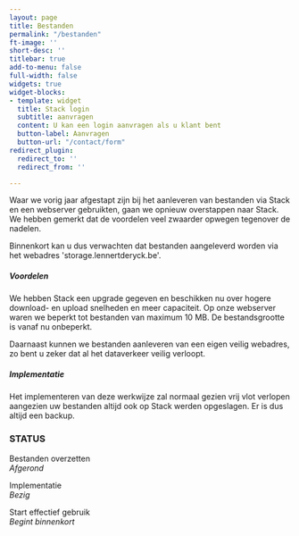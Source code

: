 ```yaml
---
layout: page
title: Bestanden
permalink: "/bestanden"
ft-image: ''
short-desc: ''
titlebar: true
add-to-menu: false
full-width: false
widgets: true
widget-blocks:
- template: widget
  title: Stack login
  subtitle: aanvragen
  content: U kan een login aanvragen als u klant bent
  button-label: Aanvragen
  button-url: "/contact/form"
redirect_plugin:
  redirect_to: ''
  redirect_from: ''

---
```

Waar we vorig jaar afgestapt zijn bij het aanleveren van bestanden via Stack en een webserver gebruikten, gaan we opnieuw overstappen naar Stack. We hebben gemerkt dat de voordelen veel zwaarder opwegen tegenover de nadelen.

Binnenkort kan u dus verwachten dat bestanden aangeleverd worden via het webadres 'storage.lennertderyck.be'.

##### Voordelen

We hebben Stack een upgrade gegeven en beschikken nu over hogere download- en upload snelheden en meer capaciteit. Op onze webserver waren we beperkt tot bestanden van maximum 10 MB. De bestandsgrootte is vanaf nu onbeperkt.

Daarnaast kunnen we bestanden aanleveren van een eigen veilig webadres, zo bent u zeker dat al het dataverkeer veilig verloopt.

##### Implementatie

Het implementeren van deze werkwijze zal normaal gezien vrij vlot verlopen aangezien uw bestanden altijd ook op Stack werden opgeslagen. Er is dus altijd een backup.

### STATUS

<span class="txt-modern">Bestanden overzetten</span>  
_Afgerond_

<span class="txt-modern">Implementatie</span>  
_Bezig_

<span class="txt-modern">Start effectief gebruik</span>  
_Begint binnenkort_